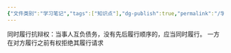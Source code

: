 ```yaml
---
{"文件类别":"学习笔记","tags":["知识点"],"dg-publish":true,"permalink":"/学习笔记studyup/知识点cheese/同时履行抗辩权/","dgPassFrontmatter":true,"created":"2024-10-17T08:50:38.305+08:00","updated":"2024-10-17T08:50:50.359+08:00"}
---
```


同时履行抗辩权：当事人互负债务，没有先后履行顺序的，应当同时履行。 一方在对方履行之前有权拒绝其履行请求